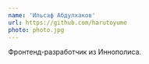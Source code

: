 ```yaml
---
name: 'Ильсаф Абдулхаков'
url: https://github.com/harutoyume
photo: photo.jpg
---
```


Фронтенд-разработчик из Иннополиса.
